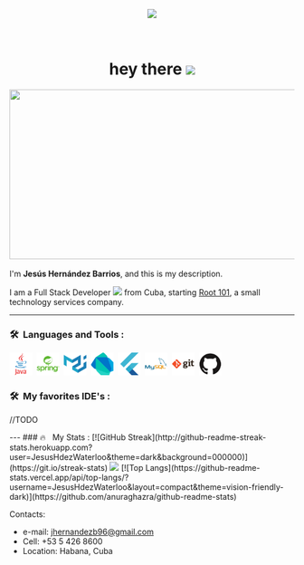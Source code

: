 <p align="center"><img src="https://media.giphy.com/media/M9gbBd9nbDrOTu1Mqx/giphy.gif" width="100"/></p>
<p align="center">
<p align="center"><img src="https://komarev.com/ghpvc/?username=JesusHdezWaterloo&style=flat-square&color=blue" alt=""></p>

<h1 align="center">hey there <img src="https://media.giphy.com/media/hvRJCLFzcasrR4ia7z/giphy.gif" width="30px"></h1>

<p align="center"><img src="https://media.giphy.com/media/dWesBcTLavkZuG35MI/giphy.gif" width="600" height="300"  /></p>


<p align="left"> 
I'm <strong>Jesús Hernández Barrios</strong>, and this is my description.
</p>

I am a Full Stack Developer <img src="https://media.giphy.com/media/WUlplcMpOCEmTGBtBW/giphy.gif" width="30"> from Cuba, starting [Root 101](), a small technology services company.

---

### 🛠 &nbsp;Languages and Tools :

<p>
<img src="https://github.com/devicons/devicon/blob/master/icons/java/java-original-wordmark.svg" title="Java" alt="Java" width="40" height="40"/>&nbsp;
<img src="https://github.com/devicons/devicon/blob/master/icons/spring/spring-original-wordmark.svg" title="Spring" alt="Spring" width="40" height="40"/>&nbsp;
<img src="https://github.com/devicons/devicon/blob/master/icons/materialui/materialui-original.svg" title="Material UI" alt="Material UI" width="40" height="40"/>&nbsp;
<img src="https://github.com/devicons/devicon/blob/master/icons/dart/dart-original.svg" title="Dart" alt="Dart" width="40" height="40"/>&nbsp;
<img src="https://github.com/devicons/devicon/blob/master/icons/flutter/flutter-original.svg" title="Flutter" alt="Flutter" width="40" height="40"/>&nbsp;
<img src="https://github.com/devicons/devicon/blob/master/icons/mysql/mysql-original-wordmark.svg" title="MySQL"  alt="MySQL" width="40" height="40"/>&nbsp;
<img src="https://github.com/devicons/devicon/blob/master/icons/git/git-original-wordmark.svg" title="Git" **alt="Git" width="40" height="40"/>&nbsp;
<img src="https://github.com/devicons/devicon/blob/master/icons/github/github-original.svg" title="Github" **alt="Github" width="40" height="40"/>&nbsp;

</p>

### 🛠 &nbsp;My favorites IDE's :

<p>
//TODO
</p>
---
### 🔥 &nbsp; My Stats :
[![GitHub Streak](http://github-readme-streak-stats.herokuapp.com?user=JesusHdezWaterloo&theme=dark&background=000000)](https://git.io/streak-stats)
<img height="180em" src="https://github-readme-stats.vercel.app/api?username=JesusHdezWaterloo&count_private=true&theme=cobalt&show_icons=true"/>
[![Top Langs](https://github-readme-stats.vercel.app/api/top-langs/?username=JesusHdezWaterloo&layout=compact&theme=vision-friendly-dark)](https://github.com/anuraghazra/github-readme-stats)

Contacts:
- e-mail: jhernandezb96@gmail.com
- Cell: +53 5 426 8600
- Location: Habana, Cuba



